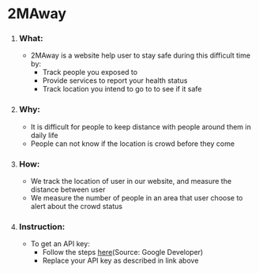 <h1>2MAway</h1>
<ol>
    <li><h3>What:</h3>
    <ul>
        <li>2MAway is a website help user to stay safe during this difficult time by:
        <ul>
            <li>Track people you exposed to</li>
            <li>Provide services to report your health status</li>
            <li>Track location you intend to go to to see if it safe </li>
        </ul>
        </li>
        </ul>
    <li><h3>Why:</h3>
        <ul>
            <li>It is difficult for people to keep distance with people around them in daily life</li>
            <li>People can not know if the location is crowd before they come</li>
        </ul>
    </li>
    <li><h3>How:</h3>
        <ul>
            <li>We track the location of user in our website, and measure the distance between user</li>
            <li>We measure the number of people in an area that user choose to alert about the crowd status</li>
        </ul>
    </li>
    <li><h3>Instruction:</h3>
        <ul>
            <li>To get an API key:
                <ul>
                    <li>Follow the steps <a href="https://developers.google.com/maps/documentation/javascript/get-api-key">here</a>(Source: Google Developer)</li>
                    <li>Replace your API key as described in link above</li>
                </ul>
            </li>
        </ul>

</ol>
